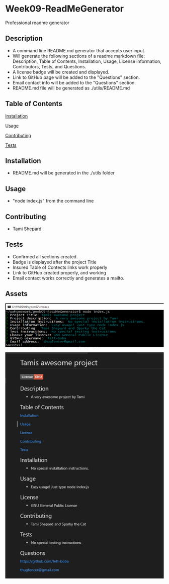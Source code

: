 # Week09-ReadMeGenerator
Professional readme generator


## Description
- A command line README.md generator that accepts user input.  
- Will generate the following sections of a readme markdown file: Description, Table of Contents, Installation, Usage, License information, Contributors, Tests, and Questions.
- A license badge will be created and displayed.
- Link to GitHub page will be added to the "Questions" section.
- Email contact info will be added to the "Questions" section.
- README.md file will be generated as ./utils/README.md


## Table of Contents

[Installation](#installation)

[Usage](#usage)

[Contributing](#contributing)

[Tests](#tests)


## Installation

- README.md will be generated in the ./utils folder 

## Usage

- "node index.js" from the command line

## Contributing

- Tami Shepard.

## Tests

- Confirmed all sections created.
- Badge is displayed after the project Title
- Insured Table of Contects links work properly
- Link to GitHub created properly, and working
- Email contact works correctly and generates a mailto.

## Assets

![Screen capture demonstrating the command line interface](img/commandLineDemo.PNG)

![Screen capture of resulting README.md file](img/readmeDemo.PNG)

